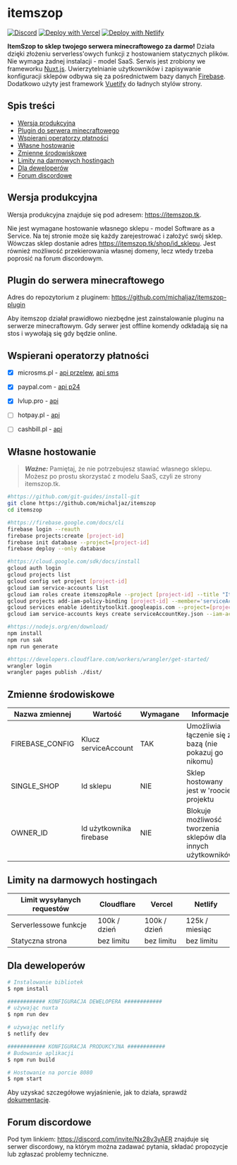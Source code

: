 # itemszop

[![Discord](https://img.shields.io/badge/discord-%237289DA.svg?style=for-the-badge&logo=discord&logoColor=white)](https://discord.com/invite/Nx28v3yAER)
[![Deploy with Vercel](https://vercel.com/button)](https://vercel.com/new/clone?repository-url=https://github.com/michaljaz/itemszop)
[![Deploy with Netlify](https://www.netlify.com/img/deploy/button.svg)](https://app.netlify.com/start/deploy?repository=https://github.com/michaljaz/itemszop)

**ItemSzop to sklep twojego serwera minecraftowego za darmo!** Działa dzięki złożeniu serverless'owych funkcji z hostowaniem statycznych plików. Nie wymaga żadnej instalacji - model SaaS. Serwis jest zrobiony we frameworku [Nuxt.js](https://nuxtjs.org/). Uwierzytelnianie użytkowników i zapisywanie konfiguracji sklepów odbywa się za pośrednictwem bazy danych [Firebase](https://firebase.google.com/). Dodatkowo użyty jest framework [Vuetify](https://vuetifyjs.com/) do ładnych stylów strony.

## Spis treści
- [Wersja produkcyjna](#wersja-produkcyjna)
- [Plugin do serwera minecraftowego](#plugin-do-serwera-minecraftowego)
- [Wspierani operatorzy płatności](#wspierani-operatorzy-płatności)
- [Własne hostowanie](#własne-hostowanie)
- [Zmienne środowiskowe](#zmienne-środowiskowe)
- [Limity na darmowych hostingach](#limity-na-darmowych-hostingach)
- [Dla deweloperów](#dla-deweloperów)
- [Forum discordowe](#forum-discordowe)

## Wersja produkcyjna

Wersja produkcyjna znajduje się pod adresem: https://itemszop.tk.

Nie jest wymagane hostowanie własnego sklepu - model Software as a Service. Na tej stronie może się każdy zarejestrować i założyć swój sklep. Wówczas sklep dostanie adres https://itemszop.tk/shop/id_sklepu. Jest również możliwość przekierowania własnej domeny, lecz wtedy trzeba poprosić na forum discordowym.

## Plugin do serwera minecraftowego

Adres do repozytorium z pluginem: https://github.com/michaljaz/itemszop-plugin

Aby itemszop działał prawidłowo niezbędne jest zainstalowanie pluginu na serwerze minecraftowym. Gdy serwer jest offline komendy odkładają się na stos i wywołają się gdy będzie online.

## Wspierani operatorzy płatności

- [x] microsms.pl - [api przelew](https://microsms.pl/documents/przelewy_online.pdf), [api sms](https://microsms.pl/kernel/Mails/files/dokumentacja_techniczna_mirosms.pdf)
- [X] paypal.com - [api p24](https://developer.paypal.com/docs/checkout/apm/przelewy24/)
- [x] lvlup.pro - [api](https://api.lvlup.pro/v4/redoc)
- [ ] hotpay.pl - [api](https://hotpay.pl/dokumentacja-api/)
- [ ] cashbill.pl - [api](https://www.cashbill.pl/pobierz/api/)


## Własne hostowanie

> **_Ważne:_**  Pamiętaj, że nie potrzebujesz stawiać własnego sklepu. Możesz po prostu skorzystać z modelu SaaS, czyli ze strony itemszop.tk.

```bash
#https://github.com/git-guides/install-git
git clone https://github.com/michaljaz/itemszop
cd itemszop

#https://firebase.google.com/docs/cli
firebase login --reauth
firebase projects:create [project-id]
firebase init database --project=[project-id]
firebase deploy --only database

#https://cloud.google.com/sdk/docs/install
gcloud auth login
gcloud projects list
gcloud config set project [project-id]
gcloud iam service-accounts list
gcloud iam roles create itemszopRole --project [project-id] --title "Itemszop role" --description "Itemszop role" --permissions "serviceusage.services.enable,serviceusage.services.get"
gcloud projects add-iam-policy-binding [project-id] --member='serviceAccount:[email]' --role='projects/[project-id]/roles/itemszopRole'
gcloud services enable identitytoolkit.googleapis.com --project=[project-id]
gcloud iam service-accounts keys create serviceAccountKey.json --iam-account=[email]

#https://nodejs.org/en/download/
npm install
npm run sak
npm run generate

#https://developers.cloudflare.com/workers/wrangler/get-started/
wrangler login
wrangler pages publish ./dist/
```

## Zmienne środowiskowe

| Nazwa zmiennej | Wartość | Wymagane | Informacje |
| --- | --- | --- | --- |
| FIREBASE_CONFIG | Klucz serviceAccount | TAK | Umożliwia łączenie się z bazą (nie pokazuj go nikomu) |
| SINGLE_SHOP | Id sklepu | NIE | Sklep hostowany jest w 'roocie' projektu |
| OWNER_ID | Id użytkownika firebase | NIE | Blokuje możliwość tworzenia sklepów dla innych użytkowników |

## Limity na darmowych hostingach

| Limit wysyłanych requestów | Cloudflare | Vercel | Netlify |
| --- | --- | --- | --- |
| Serverlessowe funkcje | 100k / dzień | 100k / dzień | 125k / miesiąc |
| Statyczna strona | bez limitu | bez limitu | bez limitu |

## Dla deweloperów

```bash
# Instalowanie bibliotek
$ npm install

############ KONFIGURACJA DEWELOPERA ############
# używając nuxta
$ npm run dev

# używając netlify
$ netlify dev

############ KONFIGURACJA PRODUKCYJNA ############
# Budowanie aplikacji
$ npm run build

# Hostowanie na porcie 8080
$ npm start

```
Aby uzyskać szczegółowe wyjaśnienie, jak to działa, sprawdź [dokumentację](https://nuxtjs.org).

## Forum discordowe

Pod tym linkiem: https://discord.com/invite/Nx28v3yAER znajduje się serwer discordowy, na którym można zadawać pytania, składać propozycje lub zgłaszać problemy techniczne.
